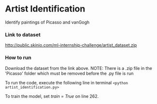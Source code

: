 # Artist Identification
Identify paintings of Picasso and vanGogh

### Link to dataset
http://public.skinio.com/ml-internship-challenge/artist_dataset.zip

### How to run
Download the dataset from the link above.
NOTE: There is a .zip file in the 'Picasso' folder which must be removed before the .py file is run

To run the code, execute the following line in terminal `<python artist_identification.py>` 

To train the model, set _train = True_ on line 262.

